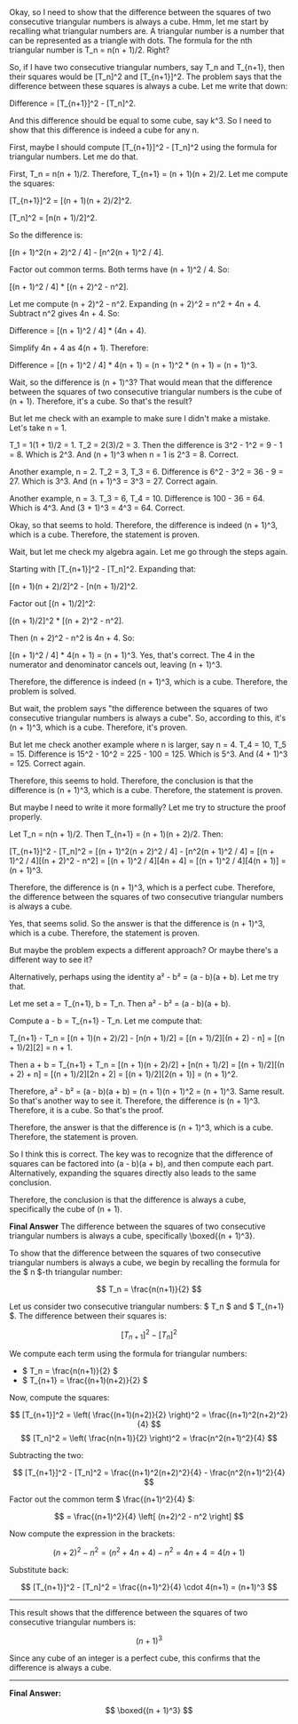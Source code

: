 <think>
Okay, so I need to show that the difference between the squares of two consecutive triangular numbers is always a cube. Hmm, let me start by recalling what triangular numbers are. A triangular number is a number that can be represented as a triangle with dots. The formula for the nth triangular number is T_n = n(n + 1)/2. Right?

So, if I have two consecutive triangular numbers, say T_n and T_{n+1}, then their squares would be [T_n]^2 and [T_{n+1}]^2. The problem says that the difference between these squares is always a cube. Let me write that down:

Difference = [T_{n+1}]^2 - [T_n]^2.

And this difference should be equal to some cube, say k^3. So I need to show that this difference is indeed a cube for any n.

First, maybe I should compute [T_{n+1}]^2 - [T_n]^2 using the formula for triangular numbers. Let me do that.

First, T_n = n(n + 1)/2. Therefore, T_{n+1} = (n + 1)(n + 2)/2. Let me compute the squares:

[T_{n+1}]^2 = [(n + 1)(n + 2)/2]^2.

[T_n]^2 = [n(n + 1)/2]^2.

So the difference is:

[(n + 1)^2(n + 2)^2 / 4] - [n^2(n + 1)^2 / 4].

Factor out common terms. Both terms have (n + 1)^2 / 4. So:

[(n + 1)^2 / 4] * [(n + 2)^2 - n^2].

Let me compute (n + 2)^2 - n^2. Expanding (n + 2)^2 = n^2 + 4n + 4. Subtract n^2 gives 4n + 4. So:

Difference = [(n + 1)^2 / 4] * (4n + 4).

Simplify 4n + 4 as 4(n + 1). Therefore:

Difference = [(n + 1)^2 / 4] * 4(n + 1) = (n + 1)^2 * (n + 1) = (n + 1)^3.

Wait, so the difference is (n + 1)^3? That would mean that the difference between the squares of two consecutive triangular numbers is the cube of (n + 1). Therefore, it's a cube. So that's the result?

But let me check with an example to make sure I didn't make a mistake. Let's take n = 1.

T_1 = 1(1 + 1)/2 = 1. T_2 = 2(3)/2 = 3. Then the difference is 3^2 - 1^2 = 9 - 1 = 8. Which is 2^3. And (n + 1)^3 when n = 1 is 2^3 = 8. Correct.

Another example, n = 2. T_2 = 3, T_3 = 6. Difference is 6^2 - 3^2 = 36 - 9 = 27. Which is 3^3. And (n + 1)^3 = 3^3 = 27. Correct again.

Another example, n = 3. T_3 = 6, T_4 = 10. Difference is 100 - 36 = 64. Which is 4^3. And (3 + 1)^3 = 4^3 = 64. Correct.

Okay, so that seems to hold. Therefore, the difference is indeed (n + 1)^3, which is a cube. Therefore, the statement is proven.

Wait, but let me check my algebra again. Let me go through the steps again.

Starting with [T_{n+1}]^2 - [T_n]^2. Expanding that:

[(n + 1)(n + 2)/2]^2 - [n(n + 1)/2]^2.

Factor out [(n + 1)/2]^2:

[(n + 1)/2]^2 * [(n + 2)^2 - n^2].

Then (n + 2)^2 - n^2 is 4n + 4. So:

[(n + 1)^2 / 4] * 4(n + 1) = (n + 1)^3. Yes, that's correct. The 4 in the numerator and denominator cancels out, leaving (n + 1)^3.

Therefore, the difference is indeed (n + 1)^3, which is a cube. Therefore, the problem is solved.

But wait, the problem says "the difference between the squares of two consecutive triangular numbers is always a cube". So, according to this, it's (n + 1)^3, which is a cube. Therefore, it's proven.

But let me check another example where n is larger, say n = 4. T_4 = 10, T_5 = 15. Difference is 15^2 - 10^2 = 225 - 100 = 125. Which is 5^3. And (4 + 1)^3 = 125. Correct again.

Therefore, this seems to hold. Therefore, the conclusion is that the difference is (n + 1)^3, which is a cube. Therefore, the statement is proven.

But maybe I need to write it more formally? Let me try to structure the proof properly.

Let T_n = n(n + 1)/2. Then T_{n+1} = (n + 1)(n + 2)/2. Then:

[T_{n+1}]^2 - [T_n]^2 = [(n + 1)^2(n + 2)^2 / 4] - [n^2(n + 1)^2 / 4] = [(n + 1)^2 / 4][(n + 2)^2 - n^2] = [(n + 1)^2 / 4][4n + 4] = [(n + 1)^2 / 4][4(n + 1)] = (n + 1)^3.

Therefore, the difference is (n + 1)^3, which is a perfect cube. Therefore, the difference between the squares of two consecutive triangular numbers is always a cube.

Yes, that seems solid. So the answer is that the difference is (n + 1)^3, which is a cube. Therefore, the statement is proven.

But maybe the problem expects a different approach? Or maybe there's a different way to see it?

Alternatively, perhaps using the identity a² - b² = (a - b)(a + b). Let me try that.

Let me set a = T_{n+1}, b = T_n. Then a² - b² = (a - b)(a + b).

Compute a - b = T_{n+1} - T_n. Let me compute that:

T_{n+1} - T_n = [(n + 1)(n + 2)/2] - [n(n + 1)/2] = [(n + 1)/2][(n + 2) - n] = [(n + 1)/2][2] = n + 1.

Then a + b = T_{n+1} + T_n = [(n + 1)(n + 2)/2] + [n(n + 1)/2] = [(n + 1)/2][(n + 2) + n] = [(n + 1)/2][2n + 2] = [(n + 1)/2][2(n + 1)] = (n + 1)^2.

Therefore, a² - b² = (a - b)(a + b) = (n + 1)(n + 1)^2 = (n + 1)^3. Same result. So that's another way to see it. Therefore, the difference is (n + 1)^3. Therefore, it is a cube. So that's the proof.

Therefore, the answer is that the difference is (n + 1)^3, which is a cube. Therefore, the statement is proven.

So I think this is correct. The key was to recognize that the difference of squares can be factored into (a - b)(a + b), and then compute each part. Alternatively, expanding the squares directly also leads to the same conclusion.

Therefore, the conclusion is that the difference is always a cube, specifically the cube of (n + 1).

**Final Answer**
The difference between the squares of two consecutive triangular numbers is always a cube, specifically \boxed{(n + 1)^3}.
</think>

To show that the difference between the squares of two consecutive triangular numbers is always a cube, we begin by recalling the formula for the $ n $-th triangular number:

$$
T_n = \frac{n(n+1)}{2}
$$

Let us consider two consecutive triangular numbers: $ T_n $ and $ T_{n+1} $. The difference between their squares is:

$$
[T_{n+1}]^2 - [T_n]^2
$$

We compute each term using the formula for triangular numbers:

- $ T_n = \frac{n(n+1)}{2} $
- $ T_{n+1} = \frac{(n+1)(n+2)}{2} $

Now, compute the squares:

$$
[T_{n+1}]^2 = \left( \frac{(n+1)(n+2)}{2} \right)^2 = \frac{(n+1)^2(n+2)^2}{4}
$$
$$
[T_n]^2 = \left( \frac{n(n+1)}{2} \right)^2 = \frac{n^2(n+1)^2}{4}
$$

Subtracting the two:

$$
[T_{n+1}]^2 - [T_n]^2 = \frac{(n+1)^2(n+2)^2}{4} - \frac{n^2(n+1)^2}{4}
$$

Factor out the common term $ \frac{(n+1)^2}{4} $:

$$
= \frac{(n+1)^2}{4} \left[ (n+2)^2 - n^2 \right]
$$

Now compute the expression in the brackets:

$$
(n+2)^2 - n^2 = (n^2 + 4n + 4) - n^2 = 4n + 4 = 4(n + 1)
$$

Substitute back:

$$
[T_{n+1}]^2 - [T_n]^2 = \frac{(n+1)^2}{4} \cdot 4(n+1) = (n+1)^3
$$

---

This result shows that the difference between the squares of two consecutive triangular numbers is:

$$
(n+1)^3
$$

Since any cube of an integer is a perfect cube, this confirms that the difference is always a cube.

---

**Final Answer:**

$$
\boxed{(n + 1)^3}
$$